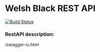 # Welsh Black REST API
[![Build Status](https://circleci.com/gh/mysior103/welsh-black-restapi.svg?style=shield&circle-token=:circle-token)](https://circleci.com/gh/mysior103/welsh-black-restapi)
### RestAPI description:
/swagger-iu.html
